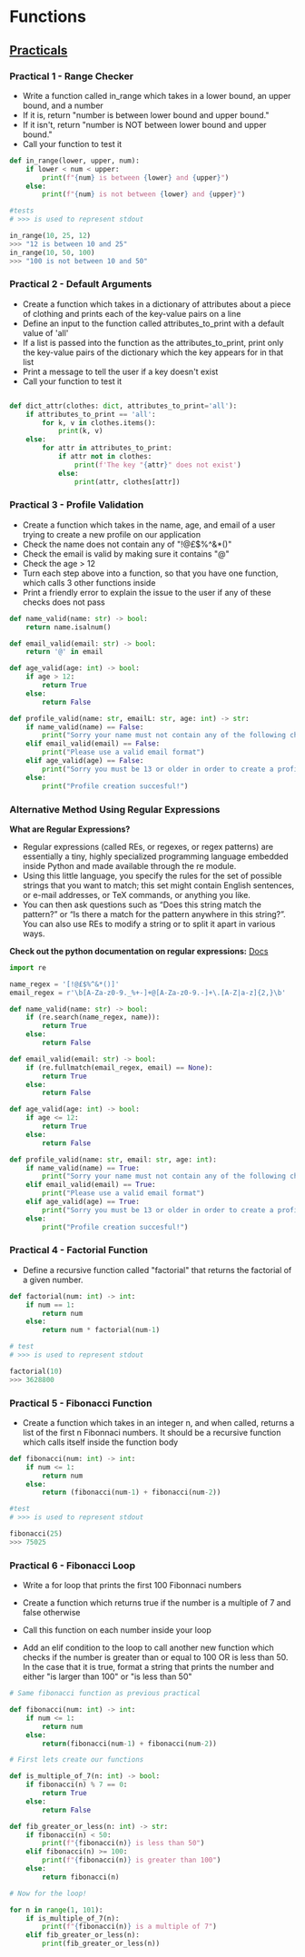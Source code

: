 # Functions

## <ins> Practicals </ins>

### Practical 1 - Range Checker

- Write a function called in_range which takes in a lower bound, an upper bound, and a number
- If it is, return "number is between lower bound and upper bound."
- If it isn't, return "number is NOT between lower bound and upper bound."
- Call your function to test it

```python
def in_range(lower, upper, num):
    if lower < num < upper:
        print(f"{num} is between {lower} and {upper}")
    else:
        print(f"{num} is not between {lower} and {upper}")

#tests
# >>> is used to represent stdout

in_range(10, 25, 12)
>>> "12 is between 10 and 25"
in_range(10, 50, 100)
>>> "100 is not between 10 and 50"
```

### Practical 2 - Default Arguments

- Create a function which takes in a dictionary of attributes about a piece of clothing and prints each of the key-value pairs on a line
- Define an input to the function called attributes_to_print with a default value of 'all'
- If a list is passed into the function as the attributes_to_print, print only the key-value pairs of the dictionary which the key appears for in that list
- Print a message to tell the user if a key doesn't exist
- Call your function to test it

```python

def dict_attr(clothes: dict, attributes_to_print='all'):
    if attributes_to_print == 'all':
        for k, v in clothes.items():
            print(k, v)
    else:
        for attr in attributes_to_print:
            if attr not in clothes:
                print(f'The key "{attr}" does not exist')
            else:
                print(attr, clothes[attr])
```

### Practical 3 - Profile Validation

- Create a function which takes in the name, age, and email of a user trying to create a new profile on our application
- Check the name does not contain any of "!@£$%^&*()"
- Check the email is valid by making sure it contains "@"
- Check the age > 12
- Turn each step above into a function, so that you have one function, which calls 3 other functions inside
- Print a friendly error to explain the issue to the user if any of these checks does not pass

```python
def name_valid(name: str) -> bool:
    return name.isalnum()

def email_valid(email: str) -> bool:
    return '@' in email

def age_valid(age: int) -> bool:
    if age > 12:
        return True
    else:
        return False

def profile_valid(name: str, emailL: str, age: int) -> str:
    if name_valid(name) == False:
        print("Sorry your name must not contain any of the following characters: !, @, £, $, %, ^, &, *, ( or )" )
    elif email_valid(email) == False:
        print("Please use a valid email format")
    elif age_valid(age) == False:
        print("Sorry you must be 13 or older in order to create a profile")
    else:
        print("Profile creation succesful!")

```

### Alternative Method Using Regular Expressions

**What are Regular Expressions?**

- Regular expressions (called REs, or regexes, or regex patterns) are essentially a tiny, highly specialized programming language embedded inside Python and made available through the re module.
- Using this little language, you specify the rules for the set of possible strings that you want to match; this set might contain English sentences, or e-mail addresses, or TeX commands, or anything you like.
- You can then ask questions such as “Does this string match the pattern?” or “Is there a match for the pattern anywhere in this string?”. You can also use REs to modify a string or to split it apart in various ways.

**Check out the python documentation on regular expressions:** [Docs](https://docs.python.org/3/howto/regex.html)

```python
import re

name_regex = '[!@£$%^&*()]'
email_regex = r'\b[A-Za-z0-9._%+-]+@[A-Za-z0-9.-]+\.[A-Z|a-z]{2,}\b'

def name_valid(name: str) -> bool:
    if (re.search(name_regex, name)):
        return True
    else:
        return False

def email_valid(email: str) -> bool:
    if (re.fullmatch(email_regex, email) == None):
        return True
    else:
        return False

def age_valid(age: int) -> bool:
    if age <= 12:
        return True
    else:
        return False

def profile_valid(name: str, email: str, age: int):
    if name_valid(name) == True:
        print("Sorry your name must not contain any of the following characters: !, @, £, $, %, ^, &, *, ( or )" )
    elif email_valid(email) == True:
        print("Please use a valid email format")
    elif age_valid(age) == True:
        print("Sorry you must be 13 or older in order to create a profile")
    else:
        print("Profile creation succesful!")
```

### Practical 4 - Factorial Function

- Define a recursive function called "factorial" that returns the factorial of a given number.

```python
def factorial(num: int) -> int:
    if num == 1:
        return num
    else:
        return num * factorial(num-1)

# test
# >>> is used to represent stdout

factorial(10)
>>> 3628800
```

### Practical 5 - Fibonacci Function

- Create a function which takes in an integer n, and when called, returns a list of the first n Fibonnaci numbers. It should be a recursive function which calls itself inside the function body

```python
def fibonacci(num: int) -> int:
    if num <= 1:
        return num
    else:
        return (fibonacci(num-1) + fibonacci(num-2))

#test
# >>> is used to represent stdout

fibonacci(25)
>>> 75025
```

### Practical 6 - Fibonacci Loop

- Write a for loop that prints the first 100 Fibonnaci numbers

- Create a function which returns true if the number is a multiple of 7 and false otherwise

- Call this function on each number inside your loop

- Add an elif condition to the loop to call another new function which checks if the number is greater than or equal to 100 OR is less than 50. In the case that it is true, format a string that prints the number and either "is larger than 100" or "is less than 50"

```python
# Same fibonacci function as previous practical

def fibonacci(num: int) -> int:
    if num <= 1:
        return num
    else:
        return(fibonacci(num-1) + fibonacci(num-2))

# First lets create our functions

def is_multiple_of_7(n: int) -> bool:
    if fibonacci(n) % 7 == 0:
        return True
    else:
        return False

def fib_greater_or_less(n: int) -> str:
    if fibonacci(n) < 50:
        print(f"{fibonacci(n)} is less than 50")
    elif fibonacci(n) >= 100:
        print(f"{fibonacci(n)} is greater than 100")
    else:
        return fibonacci(n)

# Now for the loop!

for n in range(1, 101):
    if is_multiple_of_7(n):
        print(f"{fibonacci(n)} is a multiple of 7")
    elif fib_greater_or_less(n):
        print(fib_greater_or_less(n))
```
